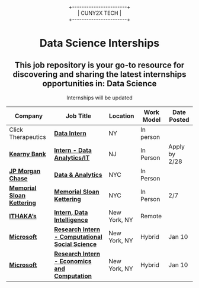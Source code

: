 <div align="center">
  
+-----------------------+  
|      CUNY2X TECH       |  
+-----------------------+

</div>


<div style="text-align:center" >
<h1 style="text-align:center">Data Science Interships</h1>
<h2>This job repository is your go-to resource for discovering and sharing the latest internships opportunities in: Data Science
</h2>
<p>Internships will be updated</p>
</div>

| Company | Job Title | Location | Work Model | Date Posted |
| ----- | --------- |  --------- | ---- | ------- |
|Click Therapeutics|**[Data Intern](https://www.clicktherapeutics.com/careers/?gh_jid=7838181002)**|NY|In person||
| **[Kearny Bank](https://careers-kearnybank.icims.com/jobs/2727/intern---data-analytics-it/job?mobile=false&width=1903&height=500&bga=true&needsRedirect=false&jan1offset=-300&jun1offset=-240)** | **[Intern - Data Analytics/IT](https://careers-kearnybank.icims.com/jobs/2727/intern---data-analytics-it/job?mobile=false&width=1903&height=500&bga=true&needsRedirect=false&jan1offset=-300&jun1offset=-240)** |NJ | In Person| Apply by 2/28 |
|**[JP Morgan Chase](https://careers.jpmorgan.com/jp/ja/students/programs/data-analytics-opportunities?search=&tags=location__Americas__UnitedStatesofAmerica)**|**[Data & Analytics](https://careers.jpmorgan.com/jp/ja/students/programs/data-analytics-opportunities?search=&tags=location__Americas__UnitedStatesofAmerica)**|NYC| In Person||
|**[Memorial Sloan Kettering](https://app.smartsheet.com/b/form/767c0868f4e94fb69af98ccdde53377f)**|**[Memorial Sloan Kettering](https://app.smartsheet.com/b/form/767c0868f4e94fb69af98ccdde53377f)**|NYC| In Person|2/7|
| **[ITHAKA’s ]([https://www.microsoft.com](https://www.ithaka.org/job/4518771005/?gh_jid=4518771005))** | **[Intern, Data Intelligence](https://www.ithaka.org/job/4518771005/?gh_jid=4518771005)** | New York, NY | Remote|  |
| **[Microsoft](https://www.microsoft.com)** | **[Research Intern - Computational Social Science](https://jobright.ai/jobs/info/672e90e971dd777880e8f40b?utm_campaign=1066&utm_source=git)** | New York, NY | Hybrid | Jan 10 |
| **[Microsoft](https://www.microsoft.com)** | **[Research Intern - Economics and Computation](https://jobright.ai/jobs/info/6722b01b30048ae6e4c638a3?utm_campaign=1066&utm_source=git)** | New York, NY | Hybrid | Jan 10 |



